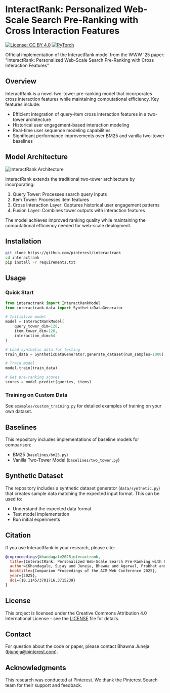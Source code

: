 # InteractRank: Personalized Web-Scale Search Pre-Ranking with Cross Interaction Features

[![License: CC BY 4.0](https://img.shields.io/badge/License-CC%20BY%204.0-lightgrey.svg)](https://creativecommons.org/licenses/by/4.0/)
[![PyTorch](https://img.shields.io/badge/PyTorch-1.x-EE4C2C.svg)](https://pytorch.org/)

Official implementation of the InteractRank model from the WWW '25 paper: "InteractRank: Personalized Web-Scale Search Pre-Ranking with Cross Interaction Features"

## Overview

InteractRank is a novel two-tower pre-ranking model that incorporates cross interaction features while maintaining computational efficiency. Key features include:

- Efficient integration of query-item cross interaction features in a two-tower architecture
- Historical user engagement-based interaction modeling
- Real-time user sequence modeling capabilities
- Significant performance improvements over BM25 and vanilla two-tower baselines

## Model Architecture

![InteractRank Architecture](assets/lw_scoring_v6.jpg)

InteractRank extends the traditional two-tower architecture by incorporating:

1. Query Tower: Processes search query inputs
2. Item Tower: Processes item features
3. Cross Interaction Layer: Captures historical user engagement patterns
4. Fusion Layer: Combines tower outputs with interaction features

The model achieves improved ranking quality while maintaining the computational efficiency needed for web-scale deployment.

## Installation

```bash
git clone https://github.com/pinterest/interactrank
cd interactrank
pip install -r requirements.txt
```

## Usage

### Quick Start

```python
from interactrank import InteractRankModel
from interactrank.data import SyntheticDataGenerator

# Initialize model
model = InteractRankModel(
    query_tower_dim=128,
    item_tower_dim=128,
    interaction_dim=64
)

# Load synthetic data for testing
train_data = SyntheticDataGenerator.generate_dataset(num_samples=1000)

# Train model
model.train(train_data)

# Get pre-ranking scores
scores = model.predict(queries, items)
```

### Training on Custom Data

See `examples/custom_training.py` for detailed examples of training on your own dataset.

## Baselines

This repository includes implementations of baseline models for comparison:

- BM25 (`baselines/bm25.py`)
- Vanilla Two-Tower Model (`baselines/two_tower.py`)

## Synthetic Dataset

The repository includes a synthetic dataset generator (`data/synthetic.py`) that creates sample data matching the expected input format. This can be used to:

- Understand the expected data format
- Test model implementation
- Run initial experiments

## Citation

If you use InteractRank in your research, please cite:

```bibtex
@inproceedings{khandagale2025interactrank,
  title={InteractRank: Personalized Web-Scale Search Pre-Ranking with Cross Interaction Features},
  author={Khandagale, Sujay and Juneja, Bhawna and Agarwal, Prabhat and Subramanian, Aditya and Yang, Jaewon and Wang, Yuting},
  booktitle={Companion Proceedings of the ACM Web Conference 2025},
  year={2025},
  doi={10.1145/3701716.3715239}
}
```

## License

This project is licensed under the Creative Commons Attribution 4.0 International License - see the [LICENSE](LICENSE) file for details.

## Contact

For question about the code or paper, please contact Bhawna Juneja (bjuneja@pinterest.com).

## Acknowledgments

This research was conducted at Pinterest. We thank the Pinterest Search team for their support and feedback.
